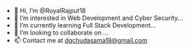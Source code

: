 - 👋 Hi, I’m @RoyalRajput18 
- 👀 I’m interested in Web Development and Cyber Security...
- 🌱 I’m currently learning Full Stack Development...
- 💞️ I’m looking to collaborate on ...
- 📫 Contact me at dgchudasama18@gmail.com
<!---
RoyalRajput18/RoyalRajput18 is a ✨ special ✨ repository because its `README.md` (this file) appears on your GitHub profile.
You can click the Preview link to take a look at your changes.
--->
